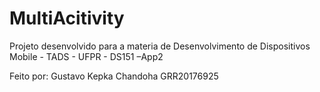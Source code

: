 # MultiAcitivity
Projeto desenvolvido para a materia de Desenvolvimento de Dispositivos Mobile - TADS - UFPR - DS151 –App2

Feito por:
Gustavo Kepka Chandoha 
GRR20176925
